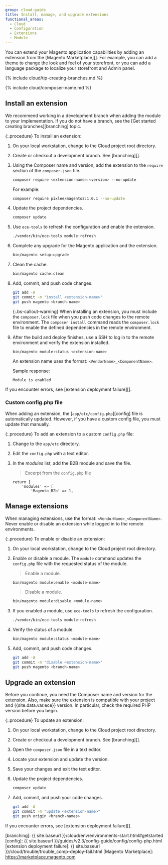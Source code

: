 ```yaml
---
group: cloud-guide
title: Install, manage, and upgrade extensions
functional_areas:
  - Cloud
  - Configuration
  - Extensions
  - Module
---
```


You can extend your Magento application capabilities by adding an extension from the [Magento Marketplace][]. For example, you can add a theme to change the look and feel of your storefront, or you can add a language package to localize your storefront and Admin panel.

{% include cloud/tip-creating-branches.md %}

{% include cloud/composer-name.md %}

## Install an extension

We recommend working in a development branch when adding the module to your implementation. If you do not have a branch, see the [Get started creating branches][branching] topic.

{:.procedure}
To install an extension:

1. On your local workstation, change to the Cloud project root directory.

1. Create or checkout a development branch. See [branching][].

1. Using the Composer name and version, add the extension to the `require` section of the `composer.json` file.

   ```bash
   composer require <extension-name>:<version> --no-update
   ```

   For example:

   ```bash
   composer require pixlee/magento2:1.0.1 --no-update
   ```

1. Update the project dependencies.

   ```bash
   composer update
   ```

1. Use `ece-tools` to refresh the configuration and enable the extension.

   ```bash
   ./vendor/bin/ece-tools module:refresh
   ```

1. Complete any upgrade for the Magento application and the extension.

   ```bash
   bin/magento setup:upgrade
   ```

1. Clean the cache.

   ```bash
   bin/magento cache:clean
   ```

1. Add, commit, and push code changes.

   ```bash
   git add -A
   git commit -m "install <extension-name>"
   git push magento <branch-name>
   ```

   {:.bs-callout-warning}
   When installing an extension, you must include the `composer.lock` file when you push code changes to the remote environment. The `composer install` command reads the `composer.lock` file to enable the defined dependencies in the remote environment.

1. After the build and deploy finishes, use a SSH to log in to the remote environment and verify the extension installed.

   ```bash
   bin/magento module:status <extension-name>
   ```

   An extension name uses the format: `<VendorName>_<ComponentName>`.

   Sample response:

   ```terminal
   Module is enabled
   ```

If you encounter errors, see [extension deployment failure][].

### Custom config.php file

When adding an extension, the [`app/etc/config.php`][config] file is automatically updated. However, if you have a custom config file, you must update that manually.

{:.procedure}
To add an extension to a custom `config.php` file:

1. Change to the `app/etc` directory.

1. Edit the `config.php` with a text editor.

1. In the _modules_ list, add the B2B module and save the file.

   >Excerpt from the `config.php` file
   ```php?start_inline=1
   return [
       'modules' => [
           'Magento_B2b' => 1,
   ```

## Manage extensions

When managing extensions, use the format: `<VendorName>_<ComponentName>`. Never enable or disable an extension while logged in to the remote environments.

{:.procedure}
To enable or disable an extension:

1. On your local workstation, change to the Cloud project root directory.

1. Enable or disable a module. The `module` command updates the `config.php` file with the requested status of the module.

   >Enable a module.
   ```bash
   bin/magento module:enable <module-name>
   ```

   >Disable a module.
   ```bash
   bin/magento module:disable <module-name>
   ```

1. If you enabled a module, use `ece-tools` to refresh the configuration.

   ```bash
   ./vendor/bin/ece-tools module:refresh
   ```

1. Verify the status of a module.

   ```bash
   bin/magento module:status <module-name>
   ```

1. Add, commit, and push code changes.

   ```bash
   git add -A
   git commit -m "disable <extension-name>"
   git push magento <branch-name>
   ```

## Upgrade an extension

Before you continue, you need the Composer name and version for the extension. Also, make sure the extension is compatible with your project and {{site.data.var.ece}} version. In particular, check the required PHP version before you begin.

{:.procedure}
To update an extension:

1. On your local workstation, change to the Cloud project root directory.

1. Create or checkout a development branch. See [branching][].

1. Open the `composer.json` file in a text editor.

1. Locate your extension and update the version.

1. Save your changes and exit the text editor.

1. Update the project dependencies.

   ```bash
   composer update
   ```

1. Add, commit, and push your code changes.

   ```bash
   git add -A
   git commit -m "update <extension-name>"
   git push origin <branch-names>
   ```

If you encounter errors, see [extension deployment failure][].

<!-- link definitions -->

[branching]: {{ site.baseurl }}/cloud/env/environments-start.html#getstarted
[config]: {{ site.baseurl }}/guides/v2.3/config-guide/config/config-php.html
[extension deployment failure]: {{ site.baseurl }}/cloud/trouble/trouble_comp-deploy-fail.html
[Magento Marketplace]: https://marketplace.magento.com